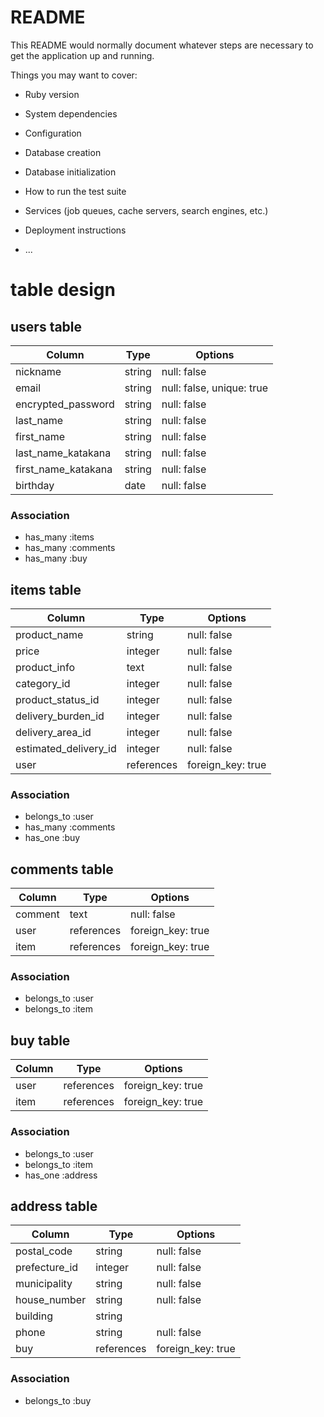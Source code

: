 # README

This README would normally document whatever steps are necessary to get the
application up and running.

Things you may want to cover:

* Ruby version

* System dependencies

* Configuration

* Database creation

* Database initialization

* How to run the test suite

* Services (job queues, cache servers, search engines, etc.)

* Deployment instructions

* ...

# table design

## users table

| Column              | Type         | Options                  |
| ------------------- | ------------ | ------------------------ |
| nickname            | string       | null: false              |
| email               | string       | null: false, unique: true|
| encrypted_password  | string       | null: false              |
| last_name           | string       | null: false              |
| first_name          | string       | null: false              |
| last_name_katakana  | string       | null: false              |
| first_name_katakana | string       | null: false              |
| birthday            | date         | null: false              |

### Association

- has_many :items
- has_many :comments
- has_many :buy

## items table

| Column                | Type       | Options           |
| --------------------- | ---------- | ----------------- |
| product_name          | string     | null: false       |
| price                 | integer    | null: false       |
| product_info          | text       | null: false       |
| category_id           | integer    | null: false       |
| product_status_id     | integer    | null: false       |
| delivery_burden_id    | integer    | null: false       |
| delivery_area_id      | integer    | null: false       |
| estimated_delivery_id | integer    | null: false       |
| user                  | references | foreign_key: true |

### Association

- belongs_to :user
- has_many :comments
- has_one :buy

## comments table

| Column  | Type       | Options           |
| ------- | ---------- | ----------------- |
| comment | text       | null: false       |
| user    | references | foreign_key: true |
| item    | references | foreign_key: true |

### Association

- belongs_to :user
- belongs_to :item

## buy table

| Column | Type       | Options           |
| ------ | ---------- | ----------------- |
| user   | references | foreign_key: true |
| item   | references | foreign_key: true |

### Association

- belongs_to :user
- belongs_to :item
- has_one :address

## address table

| Column        | Type       | Options           |
| ------------- | ---------- | ----------------- |
| postal_code   | string     | null: false       |
| prefecture_id | integer    | null: false       |
| municipality  | string     | null: false       |
| house_number  | string     | null: false       |
| building      | string     |                   |
| phone         | string     | null: false       |
| buy           | references | foreign_key: true |

### Association

- belongs_to :buy
